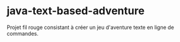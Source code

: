 # java-text-based-adventure
 Projet fil rouge consistant à créer un jeu d'aventure texte en ligne de commandes.
